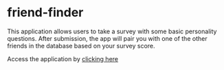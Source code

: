 # friend-finder

This application allows users to take a survey with some basic personality questions. After submission, the app will pair you with one of the other friends in the database based on your survey score.

Access the application by [clicking here](https://sheltered-plains-62734.herokuapp.com/)
